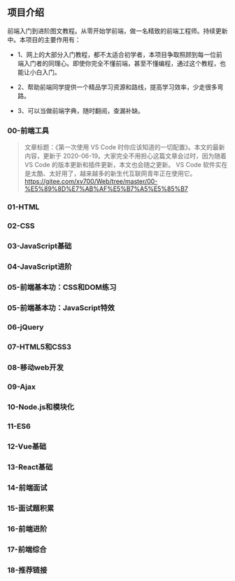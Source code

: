 ## 项目介绍

前端入门到进阶图文教程。从零开始学前端，做一名精致的前端工程师。持续更新中。本项目的主要作用有：  

- 1、网上的大部分入门教程，都不太适合初学者，本项目争取照顾到每一位前端入门者的同理心。即使你完全不懂前端，甚至不懂编程，通过这个教程，也能让小白入门。  

- 2、帮助前端同学提供一个精品学习资源和路线，提高学习效率，少走很多弯路。  
 
- 3、可以当做前端字典，随时翻阅，查漏补缺。  

### 00-前端工具

> 文章标题：《第一次使用 VS Code 时你应该知道的一切配置》。本文的最新内容，更新于 2020-06-19。大家完全不用担心这篇文章会过时，因为随着 VS Code 的版本更新和插件更新，本文也会随之更新。
> VS Code 软件实在是太酷、太好用了，越来越多的新生代互联网青年正在使用它。  https://gitee.com/xv700/Web/tree/master/00-%E5%89%8D%E7%AB%AF%E5%B7%A5%E5%85%B7

### 01-HTML

### 02-CSS

### 03-JavaScript基础

### 04-JavaScript进阶

### 05-前端基本功：CSS和DOM练习

### 05-前端基本功：JavaScript特效

### 06-jQuery

### 07-HTML5和CSS3

### 08-移动web开发

### 09-Ajax

### 10-Node.js和模块化

### 11-ES6

### 12-Vue基础

### 13-React基础

### 14-前端面试

### 15-面试题积累

### 16-前端进阶

### 17-前端综合

### 18-推荐链接